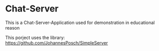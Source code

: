 # Chat-Server
This is a Chat-Server-Application used for demonstration in educational reason

This porject uses the library:
https://github.com/JohannesPosch/SimpleServer
